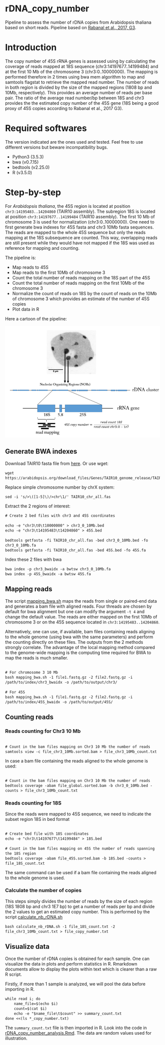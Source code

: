 # rDNA_copy_number
Pipeline to assess the number of rDNA copies from Arabidopsis thaliana based on short reads. Pipeline based on [Rabanal et al., 2017, G3](https://www.g3journal.org/content/7/4/1201).



# Introduction
The copy number of 45S rRNA genes is assessed using by calculating the coverage of reads mapped at 18S sequence (chr3:14197677..14199484) and at the first 10 Mb of the chromosome 3 (chr3:0..10000000). The mapping is performed therefore in 2 times using bwa mem algorithm to map and samtools flagstat to retrieve the mapped read number. The number of reads in both region is divided by the size of the mapped regions (1808 bp and 10Mb, respectively). This provides an average number of reads per base pair. The ratio of the average read number/bp between 18S and chr3 provides the the estimated copy number of the 45S gene (18S being a good proxy of 45S copies according to Rabanal et al., 2017 G3).

# Required softwares

The version indicated are the ones used and tested. Feel free to use different versions but beware incompatibility bugs.
* Python3 (3.5.3)
* bwa (v0.7.15)
* bedtools (v2.25.0)
* R (v3.5.0)

# Step-by-step

For *Arabidopsis thaliana*, the 45S region is located at position `chr3:14195483..14204860` (TAIR10 assembly). The subregion 18S is located at position `chr3:14197677..14199484` (TAIR10 assembly). The first 10 Mb of chromosome 3 is used for normalization (chr3:0..10000000). One need to first generate bwa indexes for 45S fasta and chr3 10Mb fasta sequences. The reads are mapped to the whole 45S sequence but only the reads mapping at the 18S subsequence are counted. This way, overlapping reads are still present while they would have not mapped if the 18S was used as reference for mapping and counting.

The pipeline is:
* Map reads to 45S
* Map reads to the first 10Mb of chromosome 3
* Count the total number of reads mapping on the 18S part of the 45S
* Count the total number of reads mapping on the first 10Mb of the chromosome 3
* Normalize the count of reads on 18S by the count of reads on the 10Mb of chromosome 3 which provides an estimate of the number of 45S copies
* Plot data in R


Here a cartoon of the pipeline:

![](images/summary_pipeline.png)

## Generate BWA indexes


Download TAIR10 fasta file from [here](https://arabidopsis.org/download_files/Genes/TAIR10_genome_release/TAIR10_chromosome_files/TAIR10_chr_all.fas). Or use wget:

```{bash}
wget https://arabidopsis.org/download_files/Genes/TAIR10_genome_release/TAIR10_chromosome_files/TAIR10_chr_all.fas
```

Replace simple chromosome number by chrX system:

```{bash}
sed -i 's/>\([1-5]\)/>chr\1/' TAIR10_chr_all.fas
```

Extract the 2 regions of interest:

```{bash}
# Create 2 bed files with chr3 and 45S coordinates

echo -e "chr3\t0\t10000000" > chr3_0_10Mb.bed
echo -e "chr3\t14195483\t14204860" > 45S.bed

bedtools getfasta -fi TAIR10_chr_all.fas -bed chr3_0_10Mb.bed -fo chr3_0_10Mb.fa
bedtools getfasta -fi TAIR10_chr_all.fas -bed 45S.bed -fo 45S.fa
```

Index these 2 files with bwa

```{bash}
bwa index -p chr3_bwaidx -a bwtsw chr3_0_10Mb.fa
bwa index -p 45S_bwaidx -a bwtsw 45S.fa
```


## Mapping reads

The script [mapping_bwa.sh](mapping_bwa.sh) maps the reads from single or paired-end data and generates a bam file with aligned reads. Four threads are chosen by default for bwa alignment but one can modify the argument `-t 4` and change the default value. The reads are either mapped on the first 10Mb of chromosome 3 or on the 45S sequence located in `chr3:14195483..14204860`.

Alternatively, one can use, if available, bam files containing reads aligning to the whole genome (using bwa with the same parameters) and perform the counting directly on these files. The outputs from the 2 methods strongly correlate. The advantage of the local mapping method compared to the genome-wide mapping is the computing time required for BWA to map the reads is much smaller.

```{bash}

# For chromosome 3 10 Mb
bash mapping_bwa.sh -1 file1.fastq.gz -2 file2.fastq.gz -i /path/to/index/chr3_bwaidx -o /path/to/output/chr3/

# For 45S
bash mapping_bwa.sh -1 file1.fastq.gz -2 file2.fastq.gz -i /path/to/index/45S_bwaidx -o /path/to/output/45S/

```

## Counting reads 

### Reads counting for Chr3 10 Mb

```{bash}

# Count in the bam files mapping on Chr3 10 Mb the number of reads
samtools view -c file_chr3_10Mb.sorted.bam > file_chr3_10Mb_count.txt

```

In case a bam file containing the reads aligned to the whole genome is used:

```{bash}

# Count in the bam files mapping on Chr3 10 Mb the number of reads
bedtools coverage -abam file_global.sorted.bam -b chr3_0_10Mb.bed -counts > file_chr3_10Mb_count.txt

```

### Reads counting for 18S

Since the reads were mapped to 45S sequence, we need to indicate the subset region 18S in bed format

```{bash}

# Create bed file with 18S coordinates
echo -e "chr3\t14197677\t14199484" > 18S.bed

# Count in the bam files mapping on 45S the number of reads spanning the 18S region
bedtools coverage -abam file_45S.sorted.bam -b 18S.bed -counts > file_18S_count.txt

```
The same command can be used if a bam file containing the reads aligned to the whole genome is used.

### Calculate the number of copies

This steps simply divides the number of reads by the size of each region (18S 1808 bp and chr3 1E7 bp) to get a number of reads per bp and divide the 2 values to get an estimated copy number. This is performed by the script [calculate_nb_rDNA.sh](calculate_nb_rDNA.sh)

```{bash}
bash calculate_nb_rDNA.sh -1 file_18S_count.txt -2 file_chr3_10Mb_count.txt > file_copy_number.txt
```

## Visualize data

Once the number of rDNA copies is obtained for each sample. One can visualize the data in plots and perform statistics in R.
Rmarkdown documents allow to display the plots within text which is clearer than a raw R script.

Firstly, if more than 1 sample is analyzed, we will pool the data before importing in R.


```{bash}
while read i; do
	name_file=$(echo $i)
	count=$(cat $i)
	echo -e "$name_file\t$count" >> summary_count.txt
done <<(ls *_copy_number.txt) 
``` 

The `summary_count.txt` file is then imported in R. Look into the code in [rDNA_copy_number_analysis.Rmd](rDNA_copy_number_analysis.Rmd). The data are random values used for illustration.

